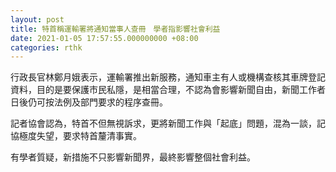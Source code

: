 ```yaml
---
layout: post
title: 特首稱運輸署將通知當事人查冊　學者指影響社會利益
date: 2021-01-05 17:57:55.000000000 +08:00
categories: rthk
---
```


行政長官林鄭月娥表示，運輸署推出新服務，通知車主有人或機構查核其車牌登記資料，目的是要保護市民私隱，是相當合理，不認為會影響新聞自由，新聞工作者日後仍可按法例及部門要求的程序查冊。

記者協會認為，特首不但無視訴求，更將新聞工作與「起底」問題，混為一談，記協極度失望，要求特首釐清事實。

有學者質疑，新措施不只影響新聞界，最終影響整個社會利益。
